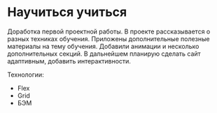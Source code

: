 # Научиться учиться
Доработка первой проектной работы.
В проекте рассказывается о разных техниках обучения. Приложены дополнительные полезные материалы на тему обучения.
Добавили анимации и несколько дополнительных секций.
В дальнейшем планирую сделать сайт адаптивным, добавить интерактивности.

Технологии:
* Flex
* Grid
* БЭМ